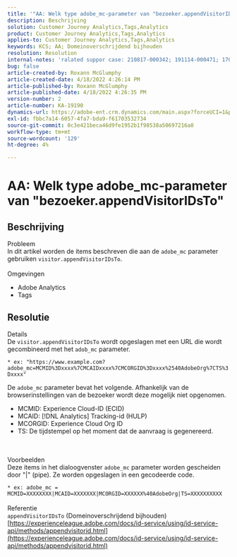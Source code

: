 ```yaml
---
title: '"AA: Welk type adobe_mc-parameter van "bezoeker.appendVisitorIDsTo"'
description: Beschrijving
solution: Customer Journey Analytics,Tags,Analytics
product: Customer Journey Analytics,Tags,Analytics
applies-to: Customer Journey Analytics,Tags,Analytics
keywords: KCS; AA; Domeinoverschrijdend bijhouden
resolution: Resolution
internal-notes: 'ralated suppor case: 210817-000342; 191114-000471; 170123-000011; 220408-000014'
bug: false
article-created-by: Roxann McGlumphy
article-created-date: 4/18/2022 4:26:14 PM
article-published-by: Roxann McGlumphy
article-published-date: 4/18/2022 4:26:35 PM
version-number: 2
article-number: KA-19190
dynamics-url: https://adobe-ent.crm.dynamics.com/main.aspx?forceUCI=1&pagetype=entityrecord&etn=knowledgearticle&id=937d8042-34bf-ec11-983e-0022480abde0
exl-id: fbbc7a14-6057-4fa7-bda9-f61703532734
source-git-commit: 0c3e421beca46d9fe1952b1f98538a50697216a0
workflow-type: tm+mt
source-wordcount: '129'
ht-degree: 4%

---
```


# AA: Welk type adobe_mc-parameter van &quot;bezoeker.appendVisitorIDsTo&quot;

## Beschrijving

Probleem<br>
In dit artikel worden de items beschreven die aan de `adobe_mc` parameter gebruiken `visitor.appendVisitorIDsTo`.
<br><br>Omgevingen<br>
- Adobe Analytics
- Tags



## Resolutie

Details<br>
De `visitor.appendVisitorIDsTo` wordt opgeslagen met een URL die wordt gecombineerd met het `adob_mc` parameter.

`* ex: "https://www.example.com?adobe_mc=MCMID%3Dxxxx%7CMCAIDxxxx%7CMCORGID%3Dxxxx%2540AdobeOrg%7CTS%3Dxxxx"`

De `adobe_mc` parameter bevat het volgende.
Afhankelijk van de browserinstellingen van de bezoeker wordt deze mogelijk niet opgenomen.

- MCMID: Experience Cloud-ID (ECID)
- MCAID: [!DNL Analytics] Tracking-id (HULP)
- MCORGID: Experience Cloud Org ID
- TS: De tijdstempel op het moment dat de aanvraag is gegenereerd.

<br><br>Voorbeelden<br>
Deze items in het dialoogvenster `adobe_mc` parameter worden gescheiden door &quot;|&quot; (pipe). Ze worden opgeslagen in een gecodeerde code.

`* ex: adobe_mc = MCMID=XXXXXXXX|MCAID=XXXXXXX|MCORGID=XXXXXX%40AdobeOrg|TS=XXXXXXXXXX`
<br><br>Referentie<br>
`appendVisitorIDsTo` (Domeinoverschrijdend bijhouden)
[https://experienceleague.adobe.com/docs/id-service/using/id-service-api/methods/appendvisitorid.html](https://experienceleague.adobe.com/docs/id-service/using/id-service-api/methods/appendvisitorid.html)
